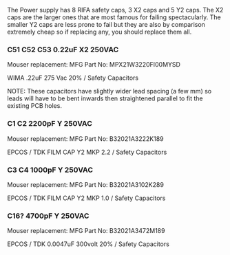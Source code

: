 
The Power supply has 8 RIFA safety caps, 3 X2 caps and 5 Y2 caps.
The X2 caps are the larger ones that are most famous for failing
spectacularly. The smaller Y2 caps are less prone to fail but they
are also by comparison extremely cheap so if replacing any, you should
replace them all.

### C51 C52 C53 0.22uF X2 250VAC

Mouser replacement: MFG Part No: MPX21W3220FI00MYSD

WIMA .22uF 275 Vac 20%  /  Safety Capacitors

NOTE: These capacitors have slightly wider lead spacing (a few mm) so leads will have to be bent inwards then straightened parallel to fit the existing PCB holes. 

### C1 C2 2200pF Y 250VAC

Mouser replacement: MFG Part No: B32021A3222K189

EPCOS / TDK FILM CAP Y2 MKP 2.2   /  Safety Capacitors

### C3 C4 1000pF Y 250VAC

Mouser replacement: MFG Part No: B32021A3102K289

EPCOS / TDK FILM CAP Y2 MKP 1.0  /  Safety Capacitors

### C16? 4700pF Y 250VAC

Mouser replacement: MFG Part No: B32021A3472M189

EPCOS / TDK 0.0047uF 300volt 20%  /  Safety Capacitors
